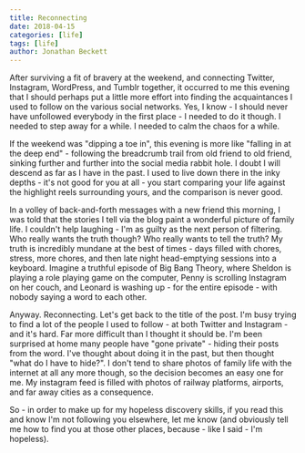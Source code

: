 ```yaml
---
title: Reconnecting
date: 2018-04-15
categories: [life]
tags: [life]
author: Jonathan Beckett
---
```


After surviving a fit of bravery at the weekend, and connecting Twitter, Instagram, WordPress, and Tumblr together, it occurred to me this evening that I should perhaps put a little more effort into finding the acquaintances I used to follow on the various social networks. Yes, I know - I should never have unfollowed everybody in the first place - I needed to do it though. I needed to step away for a while. I needed to calm the chaos for a while.

If the weekend was "dipping a toe in", this evening is more like "falling in at the deep end" - following the breadcrumb trail from old friend to old friend, sinking further and further into the social media rabbit hole. I doubt I will descend as far as I have in the past. I used to live down there in the inky depths - it's not good for you at all - you start comparing your life against the highlight reels surrounding yours, and the comparison is never good.

In a volley of back-and-forth messages with a new friend this morning, I was told that the stories I tell via the blog paint a wonderful picture of family life. I couldn't help laughing - I'm as guilty as the next person of filtering. Who really wants the truth though? Who really wants to tell the truth? My truth is incredibly mundane at the best of times - days filled with chores, stress, more chores, and then late night head-emptying sessions into a keyboard. Imagine a truthful episode of Big Bang Theory, where Sheldon is playing a role playing game on the computer, Penny is scrolling Instagram on her couch, and Leonard is washing up - for the entire episode - with nobody saying a word to each other.

Anyway. Reconnecting. Let's get back to the title of the post. I'm busy trying to find a lot of the people I used to follow - at both Twitter and Instagram - and it's hard. Far more difficult than I thought it should be. I'm been surprised at home many people have "gone private" - hiding their posts from the word. I've thought about doing it in the past, but then thought "what do I have to hide?". I don't tend to share photos of family life with the internet at all any more though, so the decision becomes an easy one for me. My instagram feed is filled with photos of railway platforms, airports, and far away cities as a consequence.

So - in order to make up for my hopeless discovery skills, if you read this and know I'm not following you elsewhere, let me know (and obviously tell me how to find you at those other places, because - like I said - I'm hopeless).
